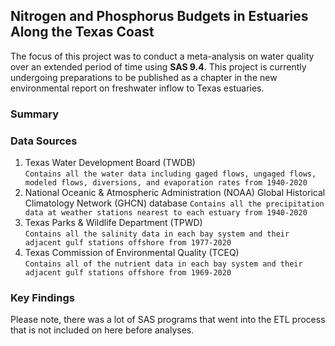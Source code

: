 ## Nitrogen and Phosphorus Budgets in Estuaries Along the Texas Coast
The focus of this project was to conduct a meta-analysis on water quality over an extended period of time using **SAS 9.4**. This project is currently undergoing preparations to be published as a chapter in the new environmental report on freshwater inflow to Texas estuaries. 


### Summary


### Data Sources

1. Texas Water Development Board (TWDB) <br>
```Contains all the water data including gaged flows, ungaged flows, modeled flows, diversions, and evaporation rates from 1940-2020```
2. National Oceanic & Atmospheric Administration (NOAA) Global Historical Climatology Network (GHCN) database
```Contains all the precipitation data at weather stations nearest to each estuary from 1940-2020```
3. Texas Parks & Wildlife Department (TPWD) <br>
```Contains all the salinity data in each bay system and their adjacent gulf stations offshore from 1977-2020```
4. Texas Commission of Environmental Quality (TCEQ) <br>
```Contains all of the nutrient data in each bay system and their adjacent gulf stations offshore from 1969-2020```

### Key Findings

Please note, there was a lot of SAS programs that went into the ETL process that is not included on here before analyses.
